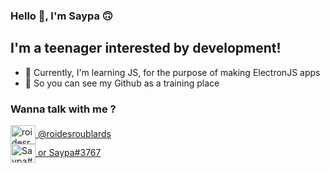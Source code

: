 ### Hello 👋, I'm Saypa 🙃

## I'm a teenager interested by development!
- 🧸 Currently, I'm learning JS, for the purpose of making ElectronJS apps
- 👀 So you can see my Github as a training place

### Wanna talk with me ?

<a href="https://twitter.com/roidesroublards" target="blank"><img align="center" src="https://cdn.jsdelivr.net/npm/simple-icons@3.0.1/icons/twitter.svg" alt="roidesroublards" height="30" width="40"/> @roidesroublards</a>
<br />
<a href="https://discord.gg/rthqF22Brw" target="blank"><img align="center" src="https://cdn.jsdelivr.net/npm/simple-icons@3.0.1/icons/discord.svg" alt="Saypa#3767" height="30" width="40" /> or Saypa#3767</a>
